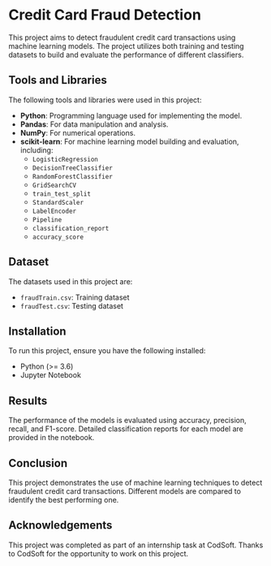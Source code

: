 # Credit Card Fraud Detection

This project aims to detect fraudulent credit card transactions using machine learning models. The project utilizes both training and testing datasets to build and evaluate the performance of different classifiers.

## Tools and Libraries

The following tools and libraries were used in this project:

- **Python**: Programming language used for implementing the model.
- **Pandas**: For data manipulation and analysis.
- **NumPy**: For numerical operations.
- **scikit-learn**: For machine learning model building and evaluation, including:
  - `LogisticRegression`
  - `DecisionTreeClassifier`
  - `RandomForestClassifier`
  - `GridSearchCV`
  - `train_test_split`
  - `StandardScaler`
  - `LabelEncoder`
  - `Pipeline`
  - `classification_report`
  - `accuracy_score`

## Dataset

The datasets used in this project are:

- `fraudTrain.csv`: Training dataset
- `fraudTest.csv`: Testing dataset

## Installation

To run this project, ensure you have the following installed:

- Python (>= 3.6)
- Jupyter Notebook

## Results

The performance of the models is evaluated using accuracy, precision, recall, and F1-score. Detailed classification reports for each model are provided in the notebook.

## Conclusion

This project demonstrates the use of machine learning techniques to detect fraudulent credit card transactions. Different models are compared to identify the best performing one.

## Acknowledgements

This project was completed as part of an internship task at CodSoft. Thanks to CodSoft for the opportunity to work on this project.
